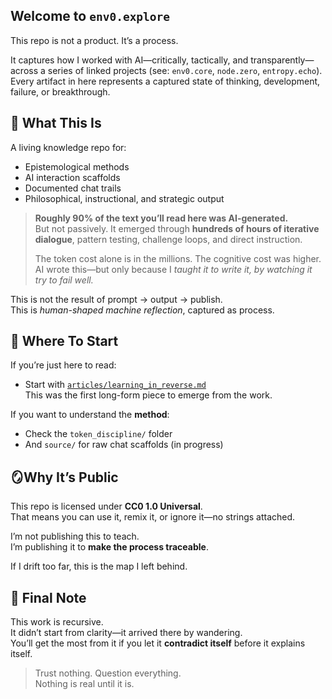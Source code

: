 ## Welcome to `env0.explore`

This repo is not a product. It’s a process.

It captures how I worked with AI—critically, tactically, and transparently—across a series of linked projects (see: `env0.core`, `node.zero`, `entropy.echo`). Every artifact in here represents a captured state of thinking, development, failure, or breakthrough.

## 🧠 What This Is

A living knowledge repo for:
- Epistemological methods
- AI interaction scaffolds
- Documented chat trails
- Philosophical, instructional, and strategic output

> **Roughly 90% of the text you’ll read here was AI-generated.**  
But not passively. It emerged through **hundreds of hours of iterative dialogue**, pattern testing, challenge loops, and direct instruction.  
>  
> The token cost alone is in the millions. The cognitive cost was higher.  
AI wrote this—but only because I *taught it to write it, by watching it try to fail well.*

This is not the result of prompt → output → publish.  
This is *human-shaped machine reflection*, captured as process.

## 🧰 Where To Start

If you’re just here to read:
- Start with [`articles/learning_in_reverse.md`](./articles/complete/learning_in_reverse.md)  
  This was the first long-form piece to emerge from the work.

If you want to understand the **method**:
- Check the `token_discipline/` folder
- And `source/` for raw chat scaffolds (in progress)

## 🪞Why It’s Public

This repo is licensed under **CC0 1.0 Universal**.  
That means you can use it, remix it, or ignore it—no strings attached.

I’m not publishing this to teach.  
I’m publishing it to **make the process traceable**.

If I drift too far, this is the map I left behind.

## 💬 Final Note

This work is recursive.  
It didn’t start from clarity—it arrived there by wandering.  
You’ll get the most from it if you let it **contradict itself** before it explains itself.

> Trust nothing. Question everything.  
> Nothing is real until it is.
   